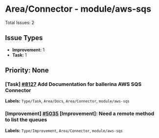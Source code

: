 # Area/Connector - module/aws-sqs

Total Issues: 2

## Issue Types

- **Improvement:** 1
- **Task:** 1

## Priority: None

### [Task] [#8127](https://github.com/ballerina-platform/ballerina-library/issues/8127) Add Documentation for ballerina AWS SQS Connector
**Labels:** `Type/Task`, `Area/Docs`, `Area/Connector`, `module/aws-sqs`

### [Improvement] [#5035](https://github.com/ballerina-platform/ballerina-library/issues/5035) [Improvement]: Need a remote method to list the queues
**Labels:** `Type/Improvement`, `Area/Connector`, `module/aws-sqs`

